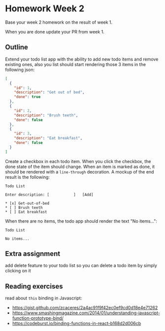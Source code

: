# Homework Week 2

Base your week 2 homework on the result of week 1.

When you are done update your PR from week 1.

## Outline

Extend your todo list app with the ability to  add new todo items and remove existing ones, also you list should start rendering those 3 items in the following json:

```json
[
  {
    "id": 1,
    "description": "Get out of bed",
    "done": true
  },
  {
    "id": 2,
    "description": "Brush teeth",
    "done": false
  },
  {
    "id": 3,
    "description": "Eat breakfast",
    "done": false
  }
]
```

Create a checkbox in each todo item. When you click the checkbox, the done state of the item should change. When an item is marked as done, it should be rendered with a `line-through` decoration. A mockup of the end result is the following:

```
Todo List

Enter description: [           ]   [Add]

* [x] Get-out-of-bed
* [ ] Brush teeth
* [ ] Eat breakfast
```

When there are no items, the todo app should render the text "No items...":

```
Todo List

No items...
```

## Extra assignment
add delete feature to your todo list so you can delete a todo item by simply clicking on it

## Reading exercises 

read about `this` binding in Javascript:
- https://gist.github.com/zcaceres/2a4ac91f9f42ec0ef9cd0d18e4e71262
- https://www.smashingmagazine.com/2014/01/understanding-javascript-function-prototype-bind/
- https://codeburst.io/binding-functions-in-react-b168d2d006cb
